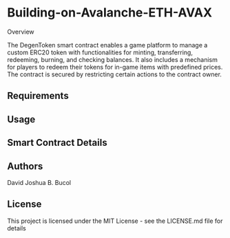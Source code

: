 # Building-on-Avalanche-ETH-AVAX
Overview

The DegenToken smart contract enables a game platform to manage a custom ERC20 token with functionalities for minting, transferring, redeeming, burning, and checking balances. It also includes a mechanism for players to redeem their tokens for in-game items with predefined prices. The contract is secured by restricting certain actions to the contract owner.

## Requirements


## Usage


## Smart Contract Details 

## Authors
David Joshua B. Bucol

## License
This project is licensed under the MIT License - see the LICENSE.md file for details
